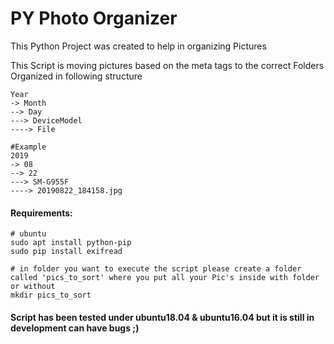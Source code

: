 # PY Photo Organizer
This Python Project was created to help in organizing Pictures

This Script is moving pictures based on the meta tags to the correct Folders
Organized in following structure

    Year
    -> Month
    --> Day
    ---> DeviceModel
    ----> File
    
    #Example
    2019
    -> 08
    --> 22
    ---> SM-G955F
    ----> 20190822_184158.jpg
    

#### Requirements:
    # ubuntu
    sudo apt install python-pip
    sudo pip install exifread
    
    # in folder you want to execute the script please create a folder called 'pics_to_sort' where you put all your Pic's inside with folder or without
    mkdir pics_to_sort

#### Script has been tested under ubuntu18.04 & ubuntu16.04 but it is still in development can have bugs ;) 


